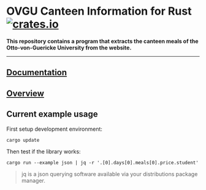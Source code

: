 # OVGU Canteen Information for Rust [![crates.io](https://img.shields.io/crates/v/ovgu-canteen.svg)](https://crates.io/crates/ovgu-canteen)

**This repository contains a program that extracts the canteen meals of the Otto-von-Guericke University from the website.**

---


## [Documentation](target/doc/ovgu_canteen/)

## [Overview](https://fin-ger.github.io/rust-ovgu-canteen/)

## Current example usage

First setup development environment:

```
cargo update
```

Then test if the library works:

```
cargo run --example json | jq -r '.[0].days[0].meals[0].price.student'
```

> jq is a json querying software available via your distributions package manager.
